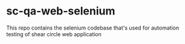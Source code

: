 # sc-qa-web-selenium
This repo contains the selenium codebase that's used for automation testing of shear circle web application
